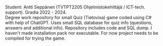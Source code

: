 Student: Antti Seppänen (TVTPT2205 Ohjelmistokehittäjä / ICT-tech. support). Gradia 2022 - 2024. <br>
Degree work repository for small Quiz (Tietovisa) game coded using C# with help of ChatGPT.
Uses small SQL database for quiz info (questions, answers and additional info).
Repository includes code and SQL dump. I haven't made installation pack nor executable.
For now project needs to be compiled for trying the game.
